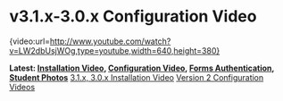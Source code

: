 # v3.1.x-3.0.x Configuration Video

{video:url=http://www.youtube.com/watch?v=LW2dbUsjWOg,type=youtube,width=640,height=380}

**Latest: [Installation Video](Installation-Video), [Configuration Video](Configuration-Video), [Forms Authentication](Forms-Authentication), [Student Photos](Student-Photos)**
[3.1.x, 3.0.x Installation Video](3.1.x,-3.0.x-Installation-Video)
[Version 2 Configuration Videos](Version-2-Configuration-Videos)